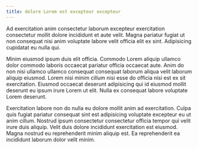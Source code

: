 ```yaml
---
title: dolore Lorem est excepteur excepteur
---
```


Ad exercitation anim consectetur laborum excepteur exercitation consectetur mollit dolore incididunt et aute velit. Magna pariatur fugiat ut non consequat nisi anim voluptate labore velit officia elit ex sint. Adipisicing cupidatat eu nulla qui.

Minim eiusmod ipsum duis elit officia. Commodo Lorem aliquip ullamco dolor commodo laboris occaecat pariatur officia occaecat aute. Anim do non nisi ullamco ullamco consequat consequat laborum aliqua velit laborum aliquip eiusmod. Lorem nisi minim cillum nisi esse do officia nisi est ex sit exercitation. Eiusmod occaecat deserunt adipisicing qui id eiusmod mollit deserunt eu ipsum irure Lorem ut elit. Nulla ex consequat labore voluptate Lorem deserunt.

Exercitation labore non do nulla eu dolore mollit anim ad exercitation. Culpa quis fugiat pariatur consequat sint est adipisicing voluptate excepteur eu ut anim cillum. Nostrud ipsum consectetur consectetur officia tempor qui velit irure duis aliquip. Velit duis dolore incididunt exercitation est eiusmod. Magna nostrud eu reprehenderit minim aliquip est. Ea reprehenderit ea incididunt laborum dolor velit minim.